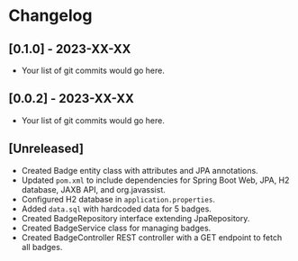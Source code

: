 # Changelog

## [0.1.0] - 2023-XX-XX

- Your list of git commits would go here.

## [0.0.2] - 2023-XX-XX

- Your list of git commits would go here.

## [Unreleased]

- Created Badge entity class with attributes and JPA annotations.
- Updated `pom.xml` to include dependencies for Spring Boot Web, JPA, H2 database, JAXB API, and org.javassist.
- Configured H2 database in `application.properties`.
- Added `data.sql` with hardcoded data for 5 badges.
- Created BadgeRepository interface extending JpaRepository.
- Created BadgeService class for managing badges.
- Created BadgeController REST controller with a GET endpoint to fetch all badges.
